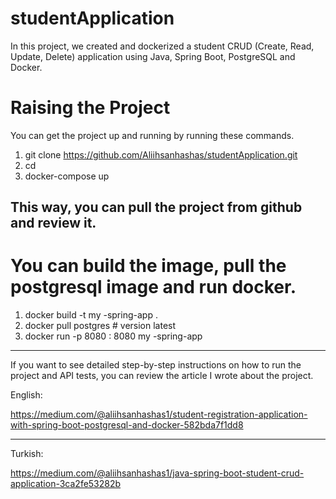 # studentApplication
In this project, we created and dockerized a student CRUD (Create, Read, Update, Delete) application using Java, Spring Boot, PostgreSQL and Docker.  

# Raising the Project
You can get the project up and running by running these commands.

1. git clone <https://github.com/Aliihsanhashas/studentApplication.git> 
2. cd <studentApplication> 
3. docker-compose up

This way, you can pull the project from github and review it.
-------------------------------------------------------------

# You can build the image, pull the postgresql image and run docker.

1. docker build -t my -spring-app .
2. docker pull postgres # version latest
3. docker run -p 8080 : 8080  my -spring-app

---------------------------------------------------------------

If you want to see detailed step-by-step instructions on how to run the project and API tests, you can review the article I wrote about the project.

English:

https://medium.com/@aliihsanhashas1/student-registration-application-with-spring-boot-postgresql-and-docker-582bda7f1dd8

------------------------------------------------------
Turkish:

https://medium.com/@aliihsanhashas1/java-spri̇ng-boot-student-crud-application-3ca2fe53282b




